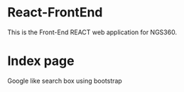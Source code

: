 # React-FrontEnd

This is the Front-End REACT web application for NGS360.

# Index page

Google like search box using bootstrap

